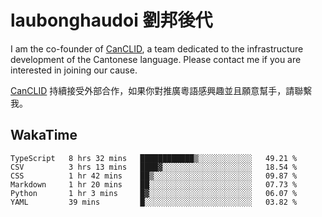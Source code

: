 # laubonghaudoi 劉邦後代

I am the co-founder of [CanCLID](https://github.com/CanCLID), a team dedicated to the infrastructure development of the Cantonese language. Please contact me if you are interested in joining our cause.

[CanCLID](https://github.com/CanCLID) 持續接受外部合作，如果你對推廣粵語感興趣並且願意幫手，請聯繫我。


## WakaTime

<!--START_SECTION:waka-->

```text
TypeScript   8 hrs 32 mins   ████████████▒░░░░░░░░░░░░   49.21 %
CSV          3 hrs 13 mins   ████▓░░░░░░░░░░░░░░░░░░░░   18.54 %
CSS          1 hr 42 mins    ██▒░░░░░░░░░░░░░░░░░░░░░░   09.87 %
Markdown     1 hr 20 mins    ██░░░░░░░░░░░░░░░░░░░░░░░   07.73 %
Python       1 hr 3 mins     █▓░░░░░░░░░░░░░░░░░░░░░░░   06.07 %
YAML         39 mins         █░░░░░░░░░░░░░░░░░░░░░░░░   03.82 %
```

<!--END_SECTION:waka-->
